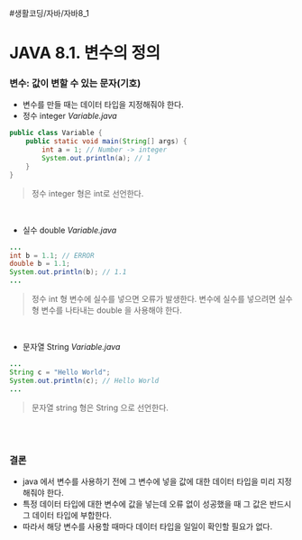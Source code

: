 #생활코딩/자바/자바8_1
# JAVA 8.1. 변수의 정의
### 변수: 값이 변할 수 있는 문자(기호)
- 변수를 만들 때는 데이터 타입을 지정해줘야 한다.
- 정수 integer
*Variable.java*
```java
public class Variable {
    public static void main(String[] args) {
        int a = 1; // Number -> integer
        System.out.println(a); // 1
    }
}
```
> 정수 integer 형은 int로 선언한다.  

<br>

- 실수 double
*Variable.java*
```java
...
int b = 1.1; // ERROR
double b = 1.1;
System.out.println(b); // 1.1
...
```
> 정수 int 형 변수에 실수를 넣으면 오류가 발생한다. 변수에 실수를 넣으려면 실수형 변수를 나타내는 double 을 사용해야 한다.  

<br>

- 문자열 String
*Variable.java*
```java
...
String c = "Hello World";
System.out.println(c); // Hello World
...
```
> 문자열 string 형은 String 으로 선언한다.  

<br><br>

### 결론
- java 에서 변수를 사용하기 전에 그 변수에 넣을 값에 대한 데이터 타입을 미리 지정해줘야 한다.
- 특정 데이터 타입에 대한 변수에 값을 넣는데 오류 없이 성공했을 때 그 값은 반드시 그 데이터 타입에 부합한다.
- 따라서 해당 변수를 사용할 때마다 데이터 타입을 일일이 확인할 필요가 없다.
